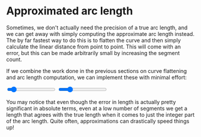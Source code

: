 # Approximated arc length

Sometimes, we don't actually need the precision of a true arc length, and we can get away with simply computing the approximate arc length instead. The by far fastest way to do this is to flatten the curve and then simply calculate the linear distance from point to point. This will come with an error, but this can be made arbitrarily small by increasing the segment count.

If we combine the work done in the previous sections on curve flattening and arc length computation, we can implement these with minimal effort:

<div class="figure">

<graphics-element title="Approximate quadratic curve arc length" src="./approximate.js" data-type="quadratic">
    <input type="range" min="2" max="24" step="1" value="4" class="slide-control">
</graphics-element>

<graphics-element title="Approximate cubic curve arc length" src="./approximate.js" data-type="cubic">
    <input type="range" min="2" max="32" step="1" value="8" class="slide-control">
</graphics-element>

</div>

You may notice that even though the error in length is actually pretty significant in absolute terms, even at a low number of segments we get a length that agrees with the true length when it comes to just the integer part of the arc length. Quite often, approximations can drastically speed things up!
